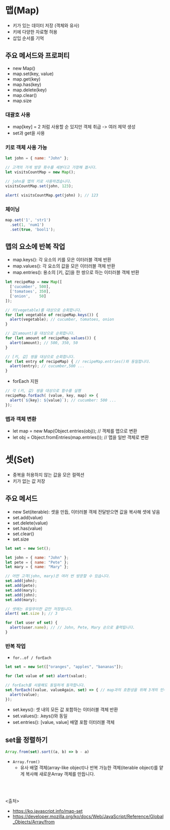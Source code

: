 # 맵(Map)
- 키가 있는 데이터 저장 (객체와 유사)
- 키에 다양한 자료형 허용
- 삽입 순서를 기억

## 주요 메서드와 프로퍼티
- new Map()
- map.set(key, value)
- map.get(key)
- map.has(key)
- map.delete(key)
- map.clear()
- map.size

### 대괄호 사용
- map[key] = 2 처럼 사용할 순 있지만 객체 취급 -> 여러 제약 생성
- set과 get을 사용

### 키로 객체 사용 가능

```javascript
let john = { name: "John" };

// 고객의 가게 방문 횟수를 세본다고 가정해 봅시다.
let visitsCountMap = new Map();

// john을 맵의 키로 사용하겠습니다.
visitsCountMap.set(john, 123);

alert( visitsCountMap.get(john) ); // 123
```

### 체이닝
```javascript
map.set('1', 'str1')
  .set(1, 'num1')
  .set(true, 'bool1');
```

## 맵의 요소에 반복 작업
- map.keys(): 각 요소의 키를 모은 이터러블 객체 반환
- map.values(): 각 요소의 값을 모은 이터러블 객체 반환
- map.entries(): 용소의 [키, 값]을 한 쌍으로 하는 이터러블 객체 반환

```javascript
let recipeMap = new Map([
  ['cucumber', 500],
  ['tomatoes', 350],
  ['onion',    50]
]);

// 키(vegetable)를 대상으로 순회합니다.
for (let vegetable of recipeMap.keys()) {
  alert(vegetable); // cucumber, tomatoes, onion
}

// 값(amount)을 대상으로 순회합니다.
for (let amount of recipeMap.values()) {
  alert(amount); // 500, 350, 50
}

// [키, 값] 쌍을 대상으로 순회합니다.
for (let entry of recipeMap) { // recipeMap.entries()와 동일합니다.
  alert(entry); // cucumber,500 ...
}
```

- forEach 지원
```javascript
// 각 (키, 값) 쌍을 대상으로 함수를 실행
recipeMap.forEach( (value, key, map) => {
  alert(`${key}: ${value}`); // cucumber: 500 ...
});
```

### 맵과 객체 변환
- let map = new Map(Object.entries(obj)); // 객체를 맵으로 변환
- let obj = Object.fromEntries(map.entries()); // 맵을 일반 객체로 변환


# 셋(Set)
- 중복을 허용하지 않는 값을 모은 컬렉션
- 키가 없는 값 저장

## 주요 메서드
- new Set(iterable): 셋을 만듭, 이터러블 객체 전달받으면 값을 복사해 셋에 넣음
- set.add(value)
- set.delete(value)
- set.has(value)
- set.clear()
- set.size

```javascript
let set = new Set();

let john = { name: "John" };
let pete = { name: "Pete" };
let mary = { name: "Mary" };

// 어떤 고객(john, mary)은 여러 번 방문할 수 있습니다.
set.add(john);
set.add(pete);
set.add(mary);
set.add(john);
set.add(mary);

// 셋에는 유일무이한 값만 저장됩니다.
alert( set.size ); // 3

for (let user of set) {
  alert(user.name); // // John, Pete, Mary 순으로 출력됩니다.
}
```

### 반복 작업
- `for..of / forEach`

```javascript
let set = new Set(["oranges", "apples", "bananas"]);

for (let value of set) alert(value);

// forEach를 사용해도 동일하게 동작합니다.
set.forEach((value, valueAgain, set) => { // map과의 호환성을 위해 3개의 인수
  alert(value);
});
```

- set.keys(): 셋 내의 모든 값 포함하는 이터러블 객체 반환
- set.values(): .keys()와 동일
- set.entries(): [value, value] 배열 포함 이터러블 객체 

## set을 정렬하기

```js
Array.from(set).sort((a, b) => b - a)
```

- `Array.from()`
  - 유사 배열 객체(array-like object)나 반복 가능한 객체(iterable object)를 얕게 복사해 새로운Array 객체를 만듭니다.

<br><br><br>
<출처>
- https://ko.javascript.info/map-set
- https://developer.mozilla.org/ko/docs/Web/JavaScript/Reference/Global_Objects/Array/from
